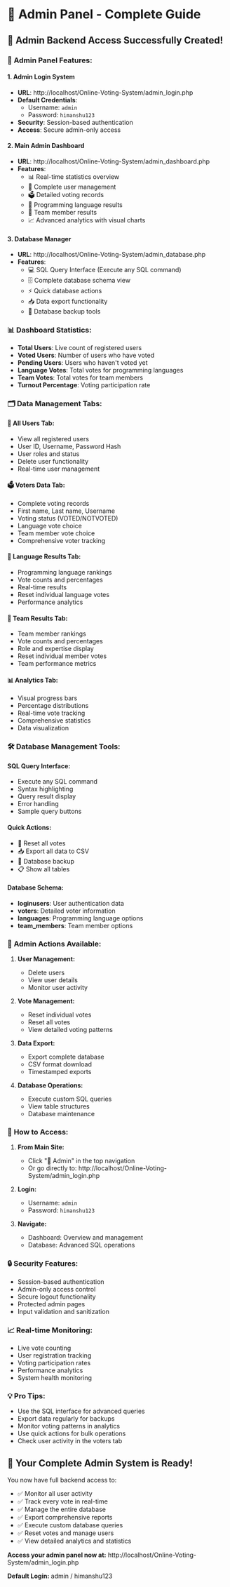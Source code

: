 # 🔐 Admin Panel - Complete Guide

## 🎉 Admin Backend Access Successfully Created!

### 🚀 **Admin Panel Features:**

#### **1. Admin Login System**
- **URL**: http://localhost/Online-Voting-System/admin_login.php
- **Default Credentials**:
  - Username: `admin`
  - Password: `himanshu123`
- **Security**: Session-based authentication
- **Access**: Secure admin-only access

#### **2. Main Admin Dashboard**
- **URL**: http://localhost/Online-Voting-System/admin_dashboard.php
- **Features**:
  - 📊 Real-time statistics overview
  - 👥 Complete user management
  - 🗳️ Detailed voting records
  - 🚀 Programming language results
  - 👑 Team member results
  - 📈 Advanced analytics with visual charts

#### **3. Database Manager**
- **URL**: http://localhost/Online-Voting-System/admin_database.php
- **Features**:
  - 💻 SQL Query Interface (Execute any SQL command)
  - 🗄️ Complete database schema view
  - ⚡ Quick database actions
  - 📥 Data export functionality
  - 💾 Database backup tools

### 📊 **Dashboard Statistics:**
- **Total Users**: Live count of registered users
- **Voted Users**: Number of users who have voted
- **Pending Users**: Users who haven't voted yet
- **Language Votes**: Total votes for programming languages
- **Team Votes**: Total votes for team members
- **Turnout Percentage**: Voting participation rate

### 🗂️ **Data Management Tabs:**

#### **👥 All Users Tab:**
- View all registered users
- User ID, Username, Password Hash
- User roles and status
- Delete user functionality
- Real-time user management

#### **🗳️ Voters Data Tab:**
- Complete voting records
- First name, Last name, Username
- Voting status (VOTED/NOTVOTED)
- Language vote choice
- Team member vote choice
- Comprehensive voter tracking

#### **🚀 Language Results Tab:**
- Programming language rankings
- Vote counts and percentages
- Real-time results
- Reset individual language votes
- Performance analytics

#### **👑 Team Results Tab:**
- Team member rankings
- Vote counts and percentages
- Role and expertise display
- Reset individual member votes
- Team performance metrics

#### **📊 Analytics Tab:**
- Visual progress bars
- Percentage distributions
- Real-time vote tracking
- Comprehensive statistics
- Data visualization

### 🛠️ **Database Management Tools:**

#### **SQL Query Interface:**
- Execute any SQL command
- Syntax highlighting
- Query result display
- Error handling
- Sample query buttons

#### **Quick Actions:**
- 🔄 Reset all votes
- 📥 Export all data to CSV
- 💾 Database backup
- 📋 Show all tables

#### **Database Schema:**
- **loginusers**: User authentication data
- **voters**: Detailed voter information
- **languages**: Programming language options
- **team_members**: Team member options

### 🔧 **Admin Actions Available:**

1. **User Management:**
   - Delete users
   - View user details
   - Monitor user activity

2. **Vote Management:**
   - Reset individual votes
   - Reset all votes
   - View detailed voting patterns

3. **Data Export:**
   - Export complete database
   - CSV format download
   - Timestamped exports

4. **Database Operations:**
   - Execute custom SQL queries
   - View table structures
   - Database maintenance

### 🚀 **How to Access:**

1. **From Main Site:**
   - Click "🔐 Admin" in the top navigation
   - Or go directly to: http://localhost/Online-Voting-System/admin_login.php

2. **Login:**
   - Username: `admin`
   - Password: `himanshu123`

3. **Navigate:**
   - Dashboard: Overview and management
   - Database: Advanced SQL operations

### 🔒 **Security Features:**
- Session-based authentication
- Admin-only access control
- Secure logout functionality
- Protected admin pages
- Input validation and sanitization

### 📈 **Real-time Monitoring:**
- Live vote counting
- User registration tracking
- Voting participation rates
- Performance analytics
- System health monitoring

### 💡 **Pro Tips:**
- Use the SQL interface for advanced queries
- Export data regularly for backups
- Monitor voting patterns in analytics
- Use quick actions for bulk operations
- Check user activity in the voters tab

## 🎊 **Your Complete Admin System is Ready!**

You now have full backend access to:
- ✅ Monitor all user activity
- ✅ Track every vote in real-time
- ✅ Manage the entire database
- ✅ Export comprehensive reports
- ✅ Execute custom database queries
- ✅ Reset votes and manage users
- ✅ View detailed analytics and statistics

**Access your admin panel now at:** http://localhost/Online-Voting-System/admin_login.php

**Default Login:** admin / himanshu123